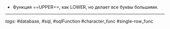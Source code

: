 - Функция ==UPPER==, как LOWER, но делает все буквы большими. 

---
*tags:* #database, #sql, #sqlFunction #character_func #single-row_func 